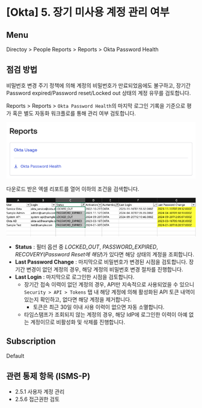 # [Okta] 5. 장기 미사용 계정 관리 여부

## Menu 
Directoy > People
Reports > Reports > Okta Password Health

## 점검 방법 
비밀번호 변경 주기 정책에 의해 계정의 비밀번호가 만료되었음에도 불구하고, 장기간 Password expired/Password reset/Locked out 상태의 계정 유무를 검토합니다. 

Reports > Reports > `Okta Password Health`의 마지막 로그인 기록을 기준으로 평가 혹은 별도 자동화 워크플로를 통해 관리 여부 검토합니다. 

![Reports Menu](images/reports.png)

다운로드 받은 엑셀 리포트를 열어 이하의 조건을 검색합니다. 

![Okta Password Health](images/okta-password-health.png)

- **Status** : 필터 옵션 중 _LOCKED_OUT_, _PASSWORD_EXPIRED_, _RECOVERY_(_Password Reset에 해당_)가 있다면 해당 상태의 계정을 조회합니다. 
- **Last Password Change** : 마지막으로 비밀번호가 변경된 시점을 검토합니다. 장기간 변경이 없던 계정의 경우, 해당 계정의 비밀번호 변경 절차를 진행합니다. 
- **Last Login** : 마지막으로 로그인한 시점을 검토합니다. 
    - 장기간 접속 이력이 없던 계정의 경우, API만 지속적으로 사용되었을 수 있으니 `Security > API > Tokens` 탭 내 해당 계정에 의해 활성화된 API 토큰 내역이 있는지 확인하고, 없다면 해당 계정을 제거합니다. 
        -  토큰은 최근 30일 이내 사용 이력이 없으면 자동 소멸합니다. 
    - 타임스탬프가 조회되지 않는 계정의 경우, 해당 IdP에 로그인한 이력이 아예 없는 계정이므로 비활성화 및 삭제를 진행합니다. 

## Subscription 
Default

## 관련 통제 항목 (ISMS-P)
- 2.5.1 사용자 계정 관리
- 2.5.6 접근권한 검토